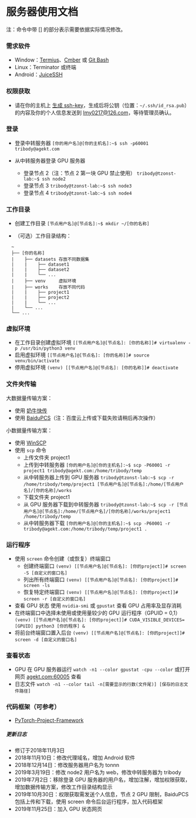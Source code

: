 # 服务器使用文档

注：命令中带 [] 的部分表示需要依据实际情况修改。

### 需求软件

* Window：[Termius](https://www.termius.com/)、[Cmber](https://cmder.net/) 或 [Git Bash](https://git-scm.com/)
* Linux：Terminator 或终端
* Android：[JuiceSSH](https://download.agekt.com/juicesshpro.apk)

### 权限获取
* 请在你的主机上 [生成 ssh-key](https://git-scm.com/book/zh/v1/%E6%9C%8D%E5%8A%A1%E5%99%A8%E4%B8%8A%E7%9A%84-Git-%E7%94%9F%E6%88%90-SSH-%E5%85%AC%E9%92%A5)，生成后将公钥（位置：`~/.ssh/id_rsa.pub`）的内容及你的个人信息发送到 <lmy0217@126.com>，等待管理员确认。

### 登录
* 登录中转服务器
`[你的用户名]@[你的主机名]:~$ ssh -p60001 tribody@agekt.com`


* 从中转服务器登录 GPU 服务器
    - 登录节点 2（注：节点 2 第一块 GPU 禁止使用）
    `tribody@tzonst-lab:~$ ssh node2`
    - 登录节点 3
    `tribody@tzonst-lab:~$ ssh node3`
    - 登录节点 4
    `tribody@tzonst-lab:~$ ssh node4`

### 工作目录
* 创建工作目录
`[节点用户名]@[节点名]:~$ mkdir ~/[你的名称]`

* （可选）工作目录结构：
```
  ~
  ├── [你的名称]
  |    ├── datasets 存放不同数据集
  |    |    ├── dataset1
  |    |    ├── dataset2
  |    |    └── ...
  |    ├── venv     虚拟环境
  |    ├── works    存放不同代码
  |    |    ├── project1
  |    |    ├── project2
  |    |    └── ...
  |    └── ...
  └── ...
```

### 虚拟环境
* 在工作目录创建虚拟环境
`[[节点用户名]@[节点名]: [你的名称]]# virtualenv -p /usr/bin/python3 venv`
* 启用虚拟环境
`[[节点用户名]@[节点名]: [你的名称]]# source venv/bin/activate`
* 停用虚拟环境
`(venv) [[节点用户名]@[节点名]: [你的名称]]# deactivate`

### 文件夹传输
大数据量传输方案：
* 使用 [奶牛快传](https://cowtransfer.com/)
* 使用 [BaiduPCS](https://github.com/iikira/BaiduPCS-Go)（注：百度云上传或下载失败请稍后再次操作）

小数据量传输方案：
* 使用 [WinSCP](https://winscp.net)
* 使用 `scp` 命令
	* 上传文件夹 project1
	 - 上传到中转服务器
	 `[你的用户名]@[你的主机名]:~$ scp -P60001 -r project1 tribody@agekt.com:/home/tribody/temp`
	 - 从中转服务器上传到 GPU 服务器
	 `tribody@tzonst-lab:~$ scp -r /home/tribody/temp/project1 [节点用户名]@[节点名]:/home/[节点用户名]/[你的名称]/works`
	* 下载文件夹 project1
	 - 从 GPU 服务器下载到中转服务器
	 `tribody@tzonst-lab:~$ scp -r [节点用户名]@[节点名]:/home/[节点用户名]/[你的名称]/works/project1 /home/tribody/temp`
	 - 从中转服务器下载
	 `[你的用户名]@[你的主机名]:~$ scp -P60001 -r tribody@agekt.com:/home/tribody/temp/project1 .`

### 运行程序
* 使用 `screen` 命令创建（或恢复）终端窗口
  - 创建终端窗口
    `(venv) [[节点用户名]@[节点名]: [你的project]]# screen -S [自定义的窗口名]`
  - 列出所有终端窗口
    `(venv) [[节点用户名]@[节点名]: [你的project]]# screen -ls`
  - 恢复特定终端窗口
    `(venv) [[节点用户名]@[节点名]: [你的project]]# screen -r [自定义的窗口名]`
* 查看 GPU 状态
使用 `nvidia-smi` 或 `gpustat` 查看 GPU 占用率及显存消耗
* 在终端窗口中选择未使用或使用量较少的 GPU 运行程序（GPUID = 0,1）
`(venv) [[节点用户名]@[节点名]: [你的project]]# CUDA_VISIBLE_DEVICES=[GPUID] python3 [你的程序] &`
* 将前台终端窗口置入后台
  `(venv) [[节点用户名]@[节点名]: [你的project]]# screen -d [自定义的窗口名]`

### 查看状态
* GPU
在 GPU 服务器运行 `watch -n1 --color gpustat -cpu --color` 或打开网页 [agekt.com:60005](agekt.com:60005) 查看
* 日志文件
`watch -n1 --color tail -n[需要显示的行数(文件尾)] [保存的日志文件路径]`

### 代码框架（可参考）
* [PyTorch-Project-Framework](https://github.com/Lmy0217/PyTorch-Project-Framework)

##### 更新日志
* 修订于2018年11月3日
* 2018年11月10日：修改代理域名，增加 Android 软件
* 2018年12月14日：修改服务器用户名为 tonnn
* 2019年3月19日：修改 node2 用户名为 web，修改中转服务器为 tribody
* 2019年7月2日：移除登录 GPU 服务器的用户名，增加注解，增加权限获取，增加数据传输方案，修改工作目录结构显示
* 2019年10月30日：权限获取需发送个人信息，节点 2 GPU 限制，BaiduPCS 包括上传和下载，使用 screen 命令后台运行程序，加入代码框架
* 2019年11月25日：加入 GPU 状态网页
